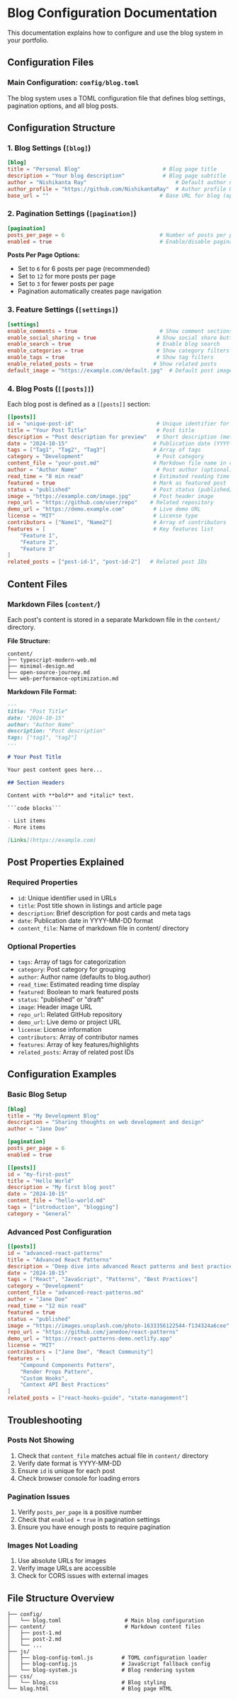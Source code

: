 # Blog Configuration Documentation

This documentation explains how to configure and use the blog system in your portfolio.

## Configuration Files

### Main Configuration: `config/blog.toml`

The blog system uses a TOML configuration file that defines blog settings, pagination options, and all blog posts.

## Configuration Structure

### 1. Blog Settings (`[blog]`)

```toml
[blog]
title = "Personal Blog"                          # Blog page title
description = "Your blog description"            # Blog page subtitle
author = "Nishikanta Ray"                            # Default author name
author_profile = "https://github.com/NishikantaRay"  # Author profile URL
base_url = ""                                   # Base URL for blog (optional)
```

### 2. Pagination Settings (`[pagination]`)

```toml
[pagination]
posts_per_page = 6                              # Number of posts per page
enabled = true                                  # Enable/disable pagination
```

**Posts Per Page Options:**
- Set to `6` for 6 posts per page (recommended)
- Set to `12` for more posts per page
- Set to `3` for fewer posts per page
- Pagination automatically creates page navigation

### 3. Feature Settings (`[settings]`)

```toml
[settings]
enable_comments = true                          # Show comment sections
enable_social_sharing = true                   # Show social share buttons
enable_search = true                           # Enable blog search
enable_categories = true                       # Show category filters
enable_tags = true                             # Show tag filters
enable_related_posts = true                   # Show related posts
default_image = "https://example.com/default.jpg"  # Default post image
```

### 4. Blog Posts (`[[posts]]`)

Each blog post is defined as a `[[posts]]` section:

```toml
[[posts]]
id = "unique-post-id"                          # Unique identifier for the post
title = "Your Post Title"                      # Post title
description = "Post description for preview"   # Short description (meta)
date = "2024-10-15"                           # Publication date (YYYY-MM-DD)
tags = ["Tag1", "Tag2", "Tag3"]               # Array of tags
category = "Development"                       # Post category
content_file = "your-post.md"                 # Markdown file name in content/
author = "Author Name"                         # Post author (optional)
read_time = "8 min read"                      # Estimated reading time
featured = true                               # Mark as featured post
status = "published"                          # Post status (published/draft)
image = "https://example.com/image.jpg"       # Post header image
repo_url = "https://github.com/user/repo"    # Related repository
demo_url = "https://demo.example.com"         # Live demo URL
license = "MIT"                               # License type
contributors = ["Name1", "Name2"]             # Array of contributors
features = [                                  # Key features list
    "Feature 1",
    "Feature 2",
    "Feature 3"
]
related_posts = ["post-id-1", "post-id-2"]   # Related post IDs
```

## Content Files

### Markdown Files (`content/`)

Each post's content is stored in a separate Markdown file in the `content/` directory.

**File Structure:**
```
content/
├── typescript-modern-web.md
├── minimal-design.md
├── open-source-journey.md
└── web-performance-optimization.md
```

**Markdown File Format:**
```markdown
---
title: "Post Title"
date: "2024-10-15"
author: "Author Name"
description: "Post description"
tags: ["tag1", "tag2"]
---

# Your Post Title

Your post content goes here...

## Section Headers

Content with **bold** and *italic* text.

```code blocks```

- List items
- More items

[Links](https://example.com)
```

## Post Properties Explained

### Required Properties
- `id`: Unique identifier used in URLs
- `title`: Post title shown in listings and article page
- `description`: Brief description for post cards and meta tags
- `date`: Publication date in YYYY-MM-DD format
- `content_file`: Name of markdown file in content/ directory

### Optional Properties
- `tags`: Array of tags for categorization
- `category`: Post category for grouping
- `author`: Author name (defaults to blog.author)
- `read_time`: Estimated reading time display
- `featured`: Boolean to mark featured posts
- `status`: "published" or "draft"
- `image`: Header image URL
- `repo_url`: Related GitHub repository
- `demo_url`: Live demo or project URL
- `license`: License information
- `contributors`: Array of contributor names
- `features`: Array of key features/highlights
- `related_posts`: Array of related post IDs

## Configuration Examples

### Basic Blog Setup
```toml
[blog]
title = "My Development Blog"
description = "Sharing thoughts on web development and design"
author = "Jane Doe"

[pagination]
posts_per_page = 6
enabled = true

[[posts]]
id = "my-first-post"
title = "Hello World"
description = "My first blog post"
date = "2024-10-15"
content_file = "hello-world.md"
tags = ["introduction", "blogging"]
category = "General"
```

### Advanced Post Configuration
```toml
[[posts]]
id = "advanced-react-patterns"
title = "Advanced React Patterns"
description = "Deep dive into advanced React patterns and best practices"
date = "2024-10-15"
tags = ["React", "JavaScript", "Patterns", "Best Practices"]
category = "Development"
content_file = "advanced-react-patterns.md"
author = "Jane Doe"
read_time = "12 min read"
featured = true
status = "published"
image = "https://images.unsplash.com/photo-1633356122544-f134324a6cee"
repo_url = "https://github.com/janedoe/react-patterns"
demo_url = "https://react-patterns-demo.netlify.app"
license = "MIT"
contributors = ["Jane Doe", "React Community"]
features = [
    "Compound Components Pattern",
    "Render Props Pattern",
    "Custom Hooks",
    "Context API Best Practices"
]
related_posts = ["react-hooks-guide", "state-management"]
```

## Troubleshooting

### Posts Not Showing
1. Check that `content_file` matches actual file in `content/` directory
2. Verify date format is YYYY-MM-DD
3. Ensure `id` is unique for each post
4. Check browser console for loading errors

### Pagination Issues
1. Verify `posts_per_page` is a positive number
2. Check that `enabled = true` in pagination settings
3. Ensure you have enough posts to require pagination

### Images Not Loading
1. Use absolute URLs for images
2. Verify image URLs are accessible
3. Check for CORS issues with external images

## File Structure Overview
```
├── config/
│   └── blog.toml                    # Main blog configuration
├── content/                         # Markdown content files
│   ├── post-1.md
│   ├── post-2.md
│   └── ...
├── js/
│   ├── blog-config-toml.js         # TOML configuration loader
│   ├── blog-config.js              # JavaScript fallback config
│   └── blog-system.js              # Blog rendering system
├── css/
│   └── blog.css                    # Blog styling
└── blog.html                       # Blog page HTML
```
